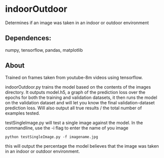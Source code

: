 # indoorOutdoor
Determines if an image was taken in an indoor or outdoor environment

## Dependences:
numpy, tensorflow, pandas, matplotlib

## About
Trained on frames taken from youtube-8m videos using tensorflow.

indoorOutdoor.py trains the model based on the contents of the images directory.
It outputs model.h5, a graph of the prediction loss over the epochs for both the training and validation datasets, it then runs the model on the validation dataset and will let you know the final validation-dataset prediction loss. Will also output all true results / the total number of examples tested.

testSingleImage.py will test a single image against the model.
In the commandline, use the -i flag to enter the name of you image

`python testSingleImage.py -f imagename.jpg`

this will output the percentage the model believes that the image was taken in an indoor or outdoor environment.

